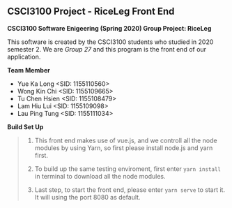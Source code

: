 ## CSCI3100 Project - RiceLeg Front End

**CSCI3100 Software Enigeering (Spring 2020) Group Project: RiceLeg**

This software is created by the CSCI3100 students who studied in 2020 semester 2. We are _Group 27_ and this program is the front end of our application.

**Team Member**

- Yue Ka Long <SID: 1155110560>
- Wong Kin Chi <SID: 1155109665>
- Tu Chen Hsien <SID: 1155108479>
- Lam Hiu Lui <SID: 1155109098>
- Lau Ping Tung <SID: 1155111034>

**Build Set Up**

> 1. This front end makes use of vue.js, and we controll all the node modules by using Yarn, so first please install node.js and yarn first.
>
> 2. To build up the same testing enviroment, first enter `yarn install` in terminal to download all the node modules.
>
> 3. Last step, to start the front end, please enter `yarn serve` to start it. It will using the port 8080 as default.
